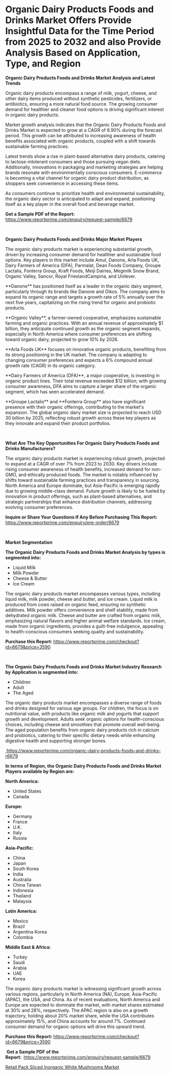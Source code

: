 <p><h1>Organic Dairy Products Foods and Drinks Market Offers Provide Insightful Data for the Time Period from 2025 to 2032 and also Provide Analysis Based on Application, Type, and Region</h1></p><p><strong>Organic Dairy Products Foods and Drinks Market Analysis and Latest Trends</strong></p>
<p><p>Organic dairy products encompass a range of milk, yogurt, cheese, and other dairy items produced without synthetic pesticides, fertilizers, or antibiotics, ensuring a more natural food source. The growing consumer demand for healthier and cleaner food options is driving significant interest in organic dairy products. </p><p>Market growth analysis indicates that the Organic Dairy Products Foods and Drinks Market is expected to grow at a CAGR of 6.90% during the forecast period. This growth can be attributed to increasing awareness of health benefits associated with organic products, coupled with a shift towards sustainable farming practices. </p><p>Latest trends show a rise in plant-based alternative dairy products, catering to lactose-intolerant consumers and those pursuing vegan diets. Additionally, innovations in packaging and marketing strategies are helping brands resonate with environmentally conscious consumers. E-commerce is becoming a vital channel for organic dairy product distribution, as shoppers seek convenience in accessing these items. </p><p>As consumers continue to prioritize health and environmental sustainability, the organic dairy sector is anticipated to adapt and expand, positioning itself as a key player in the overall food and beverage market.</p></p>
<p><strong>Get a Sample PDF of the Report:&nbsp;</strong> <a href="https://www.reportprime.com/enquiry/request-sample/6679?utm_campaign=2793&utm_medium=2&utm_source=Github&utm_content=ia&utm_term=19032025&utm_id=organic-dairy-products-foods-and-drinks">https://www.reportprime.com/enquiry/request-sample/6679</a></p>
<p>&nbsp;</p>
<p><strong>Organic Dairy Products Foods and Drinks Major Market Players</strong></p>
<p><p>The organic dairy products market is experiencing substantial growth, driven by increasing consumer demand for healthier and sustainable food options. Key players in this market include Amul, Danone, Arla Foods UK, Dairy Farmers of America (DFA), Parmalat, Dean Foods Company, Groupe Lactalis, Fonterra Group, Kraft Foods, Meiji Dairies, Megmilk Snow Brand, Organic Valley, Sancor, Royal FrieslandCampina, and Unilever.</p><p>**Danone** has positioned itself as a leader in the organic dairy segment, particularly through its brands like Danone and Oikos. The company aims to expand its organic range and targets a growth rate of 5% annually over the next five years, capitalizing on the rising trend for organic and probiotic products.</p><p>**Organic Valley**, a farmer-owned cooperative, emphasizes sustainable farming and organic practices. With an annual revenue of approximately $1 billion, they anticipate continued growth as the organic segment expands, especially in North America where consumer preferences are shifting toward organic dairy, projected to grow 10% by 2026.</p><p>**Arla Foods UK** focuses on innovative organic products, benefiting from its strong positioning in the UK market. The company is adapting to changing consumer preferences and expects a 6% compound annual growth rate (CAGR) in its organic category.</p><p>**Dairy Farmers of America (DFA)**, a major cooperative, is investing in organic product lines. Their total revenue exceeded $12 billion; with growing consumer awareness, DFA aims to capture a larger share of the organic segment, which has seen accelerated demand.</p><p>**Groupe Lactalis** and **Fonterra Group** also have significant presence with their organic offerings, contributing to the market's expansion. The global organic dairy market size is projected to reach USD 30 billion by 2025, reflecting robust growth across these key players as they innovate and expand their product portfolios.</p></p>
<p>&nbsp;</p>
<p><strong>What Are The Key Opportunities For Organic Dairy Products Foods and Drinks Manufacturers?</strong></p>
<p><p>The organic dairy products market is experiencing robust growth, projected to expand at a CAGR of over 7% from 2023 to 2030. Key drivers include rising consumer awareness of health benefits, increased demand for non-GMO, and ethically produced foods. The market is notably influenced by shifts toward sustainable farming practices and transparency in sourcing. North America and Europe dominate, but Asia-Pacific is emerging rapidly due to growing middle-class demand. Future growth is likely to be fueled by innovation in product offerings, such as plant-based alternatives, and strategic partnerships that enhance distribution channels, addressing evolving consumer preferences.</p></p>
<p><strong>Inquire or Share Your Questions If Any Before Purchasing This Report:</strong> <a href="https://www.reportprime.com/enquiry/pre-order/6679?utm_campaign=2793&utm_medium=2&utm_source=Github&utm_content=ia&utm_term=19032025&utm_id=organic-dairy-products-foods-and-drinks">https://www.reportprime.com/enquiry/pre-order/6679</a></p>
<p>&nbsp;</p>
<p><strong>Market Segmentation</strong></p>
<p><strong>The Organic Dairy Products Foods and Drinks Market Analysis by types is segmented into:</strong></p>
<p><ul><li>Liquid Milk</li><li>Milk Powder</li><li>Cheese & Butter</li><li>Ice Cream</li></ul></p>
<p><p>The organic dairy products market encompasses various types, including liquid milk, milk powder, cheese and butter, and ice cream. Liquid milk is produced from cows raised on organic feed, ensuring no synthetic additives. Milk powder offers convenience and shelf stability, made from dehydrated organic milk. Cheese and butter are crafted from organic milk, emphasizing natural flavors and higher animal welfare standards. Ice cream, made from organic ingredients, provides a guilt-free indulgence, appealing to health-conscious consumers seeking quality and sustainability.</p></p>
<p><strong>Purchase this Report:&nbsp;</strong><a href="https://www.reportprime.com/checkout?id=6679&price=3590&utm_campaign=2793&utm_medium=2&utm_source=Github&utm_content=ia&utm_term=19032025&utm_id=organic-dairy-products-foods-and-drinks">https://www.reportprime.com/checkout?id=6679&price=3590</a></p>
<p>&nbsp;</p>
<p><strong>The Organic Dairy Products Foods and Drinks Market Industry Research by Application is segmented into:</strong></p>
<p><ul><li>Children</li><li>Adult</li><li>The Aged</li></ul></p>
<p><p>The organic dairy products market encompasses a diverse range of foods and drinks designed for various age groups. For children, the focus is on nutritional value, with products like organic milk and yogurts that support growth and development. Adults seek organic options for health-conscious choices, including cheese and smoothies that promote overall well-being. The aged population benefits from organic dairy products rich in calcium and probiotics, catering to their specific dietary needs while enhancing digestive health and supporting stronger bones.</p></p>
<p><a href="https://www.reportprime.com/organic-dairy-products-foods-and-drinks-r6679?utm_campaign=2793&utm_medium=2&utm_source=Github&utm_content=ia&utm_term=19032025&utm_id=organic-dairy-products-foods-and-drinks">&nbsp;https://www.reportprime.com/organic-dairy-products-foods-and-drinks-r6679</a></p>
<p><strong>In terms of Region, the Organic Dairy Products Foods and Drinks Market Players available by Region are:</strong></p>
<p>
    <p> <strong> North America: </strong>
        <ul>
            <li>United States</li>
            <li>Canada</li>
        </ul>
        </p> 
    <p> <strong> Europe: </strong>
        <ul>
            <li>Germany</li>
            <li>France</li>
            <li>U.K.</li>
            <li>Italy</li>
            <li>Russia</li>
        </ul>
        </p> 
    <p> <strong> Asia-Pacific: </strong>
        <ul>
            <li>China</li>
            <li>Japan</li>
            <li>South Korea</li>
            <li>India</li>
            <li>Australia</li>
            <li>China Taiwan</li>
            <li>Indonesia</li>
            <li>Thailand</li>
            <li>Malaysia</li>
        </ul>
        </p> 
    <p> <strong> Latin America: </strong>
        <ul>
            <li>Mexico</li>
            <li>Brazil</li>
            <li>Argentina Korea</li>
            <li>Colombia</li>
        </ul>
        </p> 
    <p> <strong> Middle East & Africa: </strong>
        <ul>
            <li>Turkey</li>
            <li>Saudi</li>
            <li>Arabia</li>
            <li>UAE</li>
            <li>Korea</li>
        </ul>
    </p>
    </p>
<p><p>The organic dairy products market is witnessing significant growth across various regions, particularly in North America (NA), Europe, Asia-Pacific (APAC), the USA, and China. As of recent evaluations, North America and Europe are expected to dominate the market, with market shares estimated at 30% and 28%, respectively. The APAC region is also on a growth trajectory, holding about 20% market share, while the USA contributes approximately 15%, and China accounts for around 7%. Continued consumer demand for organic options will drive this upward trend.</p></p>
<p><strong>Purchase this Report: </strong><a href="https://www.reportprime.com/checkout?id=6679&price=3590&utm_campaign=2793&utm_medium=2&utm_source=Github&utm_content=ia&utm_term=19032025&utm_id=organic-dairy-products-foods-and-drinks">https://www.reportprime.com/checkout?id=6679&price=3590</a></p>
<p>&nbsp;<strong>Get a Sample PDF of the Report:&nbsp;&nbsp;</strong><a href="https://www.reportprime.com/enquiry/request-sample/6679?utm_campaign=2793&utm_medium=2&utm_source=Github&utm_content=ia&utm_term=19032025&utm_id=organic-dairy-products-foods-and-drinks">https://www.reportprime.com/enquiry/request-sample/6679</a></p>
<p><strong></strong></p>
<p><p><a href="https://github.com/weisonmanych/Market-Research-Report-List-1/blob/main/retail-pack-sliced-inorganic-white-mushrooms-market.md?utm_campaign=2793&utm_medium=2&utm_source=Github&utm_content=ia&utm_term=19032025&utm_id=organic-dairy-products-foods-and-drinks">Retail Pack Sliced Inorganic White Mushrooms Market</a></p></p>